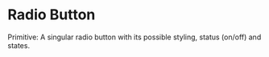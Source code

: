 # Radio Button

Primitive: A singular radio button with its possible styling, status (on/off) and states.